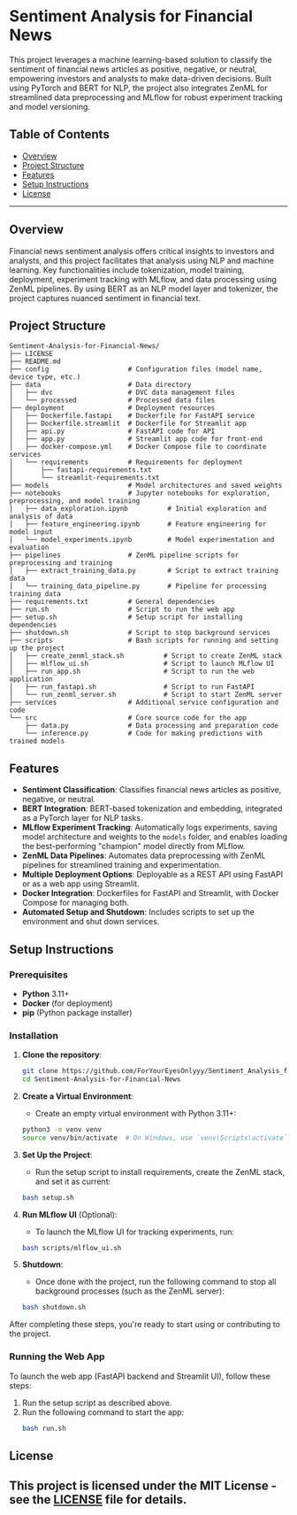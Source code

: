 # Sentiment Analysis for Financial News

This project leverages a machine learning-based solution to classify the sentiment of financial news articles as positive, negative, or neutral, empowering investors and analysts to make data-driven decisions. Built using PyTorch and BERT for NLP, the project also integrates ZenML for streamlined data preprocessing and MLflow for robust experiment tracking and model versioning.

## Table of Contents

- [Overview](#overview)
- [Project Structure](#project-structure)
- [Features](#features)
- [Setup Instructions](#setup-instructions)
- [License](#license)

---

## Overview

Financial news sentiment analysis offers critical insights to investors and analysts, and this project facilitates that analysis using NLP and machine learning. Key functionalities include tokenization, model training, deployment, experiment tracking with MLflow, and data processing using ZenML pipelines. By using BERT as an NLP model layer and tokenizer, the project captures nuanced sentiment in financial text.

## Project Structure

```plaintext
Sentiment-Analysis-for-Financial-News/
├── LICENSE
├── README.md
├── config                    # Configuration files (model name, device type, etc.)
├── data                      # Data directory
│   ├── dvc                   # DVC data management files
│   └── processed             # Processed data files
├── deployment                # Deployment resources
│   ├── Dockerfile.fastapi    # Dockerfile for FastAPI service
│   ├── Dockerfile.streamlit  # Dockerfile for Streamlit app
│   ├── api.py                # FastAPI code for API
│   ├── app.py                # Streamlit app code for front-end
│   ├── docker-compose.yml    # Docker Compose file to coordinate services
│   └── requirements          # Requirements for deployment
│       ├── fastapi-requirements.txt
│       └── streamlit-requirements.txt
├── models                    # Model architectures and saved weights
├── notebooks                 # Jupyter notebooks for exploration, preprocessing, and model training
│   ├── data_exploration.ipynb          # Initial exploration and analysis of data
│   ├── feature_engineering.ipynb       # Feature engineering for model input
│   └── model_experiments.ipynb         # Model experimentation and evaluation
├── pipelines                 # ZenML pipeline scripts for preprocessing and training
│   ├── extract_training_data.py        # Script to extract training data
│   └── training_data_pipeline.py       # Pipeline for processing training data
├── requirements.txt          # General dependencies
├── run.sh                    # Script to run the web app
├── setup.sh                  # Setup script for installing dependencies
├── shutdown.sh               # Script to stop background services
├── scripts                   # Bash scripts for running and setting up the project
│   ├── create_zenml_stack.sh          # Script to create ZenML stack
│   ├── mlflow_ui.sh                   # Script to launch MLflow UI
│   ├── run_app.sh                     # Script to run the web application
│   ├── run_fastapi.sh                 # Script to run FastAPI
│   └── run_zenml_server.sh            # Script to start ZenML server
├── services                  # Additional service configuration and code
└── src                       # Core source code for the app
    ├── data.py               # Data processing and preparation code
    └── inference.py          # Code for making predictions with trained models
```

## Features

- **Sentiment Classification**: Classifies financial news articles as positive, negative, or neutral.
- **BERT Integration**: BERT-based tokenization and embedding, integrated as a PyTorch layer for NLP tasks.
- **MLflow Experiment Tracking**: Automatically logs experiments, saving model architecture and weights to the `models` folder, and enables loading the best-performing "champion" model directly from MLflow.
- **ZenML Data Pipelines**: Automates data preprocessing with ZenML pipelines for streamlined training and experimentation.
- **Multiple Deployment Options**: Deployable as a REST API using FastAPI or as a web app using Streamlit.
- **Docker Integration**: Dockerfiles for FastAPI and Streamlit, with Docker Compose for managing both.
- **Automated Setup and Shutdown**: Includes scripts to set up the environment and shut down services.

## Setup Instructions

### Prerequisites

- **Python** 3.11+
- **Docker** (for deployment)
- **pip** (Python package installer)

### Installation

1. **Clone the repository**:
    ```bash
    git clone https://github.com/ForYourEyesOnlyyy/Sentiment_Analysis_for_Financial_News.git
    cd Sentiment-Analysis-for-Financial-News
    ```

2. **Create a Virtual Environment**:
    - Create an empty virtual environment with Python 3.11+:
    ```bash
    python3 -m venv venv
    source venv/bin/activate  # On Windows, use `venv\Scripts\activate`
    ```

3. **Set Up the Project**:
    - Run the setup script to install requirements, create the ZenML stack, and set it as current:
    ```bash
    bash setup.sh
    ```

4. **Run MLflow UI** (Optional):
    - To launch the MLflow UI for tracking experiments, run:
    ```bash
    bash scripts/mlflow_ui.sh
    ```
5. **Shutdown**:
    - Once done with the project, run the following command to stop all background processes (such as the ZenML server):
    ```bash
    bash shutdown.sh
    ```

After completing these steps, you're ready to start using or contributing to the project.

### Running the Web App

To launch the web app (FastAPI backend and Streamlit UI), follow these steps:
1. Run the setup script as described above.
2. Run the following command to start the app:
    ```bash
    bash run.sh
    ```

## License

This project is licensed under the MIT License - see the [LICENSE](LICENSE) file for details.
---

